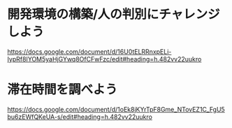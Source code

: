 # 開発環境の構築/人の判別にチャレンジしよう
https://docs.google.com/document/d/16U0tELRRnxpELi-IypRf8IYOM5yaHjGYwq8OfCFwFzc/edit#heading=h.482vv22uukro


# 滞在時間を調べよう
https://docs.google.com/document/d/1oEk8jKYrTpF8Gme_NTovEZ1C_FgU5bu6zEWfQKeUA-s/edit#heading=h.482vv22uukro
